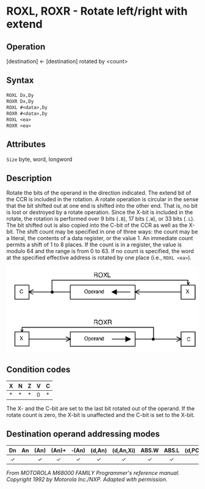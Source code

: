 # ROXL, ROXR - Rotate left/right with extend

## Operation
[destination] ← [destination] rotated by \<count\>

## Syntax
```assembly
ROXL Dx,Dy
ROXR Dx,Dy
ROXL #<data>,Dy
ROXR #<data>,Dy
ROXL <ea>
ROXR <ea>
```

## Attributes
`Size` byte, word, longword


## Description
Rotate the bits of the operand in the direction indicated. The
extend bit of the CCR is included in the rotation. A rotate
operation is circular in the sense that the bit shifted out at one
end is shifted into the other end. That is, no bit is lost or destroyed
by a rotate operation. Since the X-bit is included in the rotate, the
rotation is performed over 9 bits (`.B`), 17 bits (`.W`), or 33 bits (`.L`).
The bit shifted out is also copied into the C-bit of the CCR as well
as the X-bit. The shift count may be specified in one of three ways:
the count may be a literal, the contents of a data register,
or the value 1. An immediate count permits a shift of 1 to 8
places. If the count is in a register, the value is modulo 64 and the
range is from 0 to 63. If no count is specified, the word at the
specified effective address is rotated by one place (i.e., `ROXL <ea>`).

![ROXR ROXL schema](roxl_roxr.png)

## Condition codes
|X|N|Z|V|C|
|--|--|--|--|--|
|*|*|*|0|*|

The X- and the C-bit are set to the last bit rotated out of the
operand. If the rotate count is zero, the X-bit is unaffected and
the C-bit is set to the X-bit.

## Destination operand addressing modes
|Dn|An|(An)|(An)+|&#x2011;(An)|(d,An)|(d,An,Xi)|ABS.W|ABS.L|(d,PC)|(d,PC,Xn)|imm|
|:-:|:-:|:-:|:-:|:-:|:-:|:-:|:-:|:-:|:-:|:-:|:-:|
|✓||✓|✓|✓|✓|✓|✓|✓||||

*From MOTOROLA M68000 FAMILY Programmer's reference manual. Copyright 1992 by Motorola Inc./NXP. Adapted with permission.*